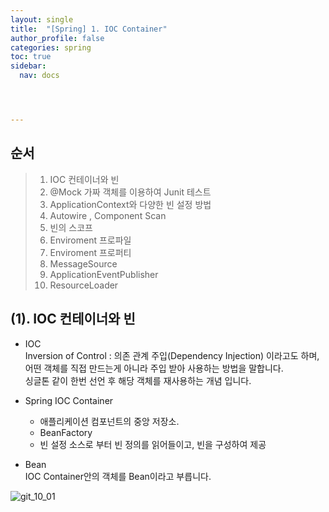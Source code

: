 ```yaml
---
layout: single
title:  "[Spring] 1. IOC Container"
author_profile: false
categories: spring
toc: true
sidebar:
  nav: docs




---
```


## 순서

>1. IOC 컨테이너와 빈
>2. @Mock 가짜 객체를 이용하여 Junit 테스트
>3. ApplicationContext와 다양한 빈 설정 방법
>4. Autowire , Component  Scan
>5. 빈의 스코프
>6. Enviroment 프로파일
>7. Enviroment 프로퍼티
>8. MessageSource
>9. ApplicationEventPublisher
>10. ResourceLoader



## (1). IOC 컨테이너와 빈

- IOC  
  Inversion of Control : 의존 관계 주입(Dependency Injection) 이라고도 하며, 어떤 객체를 직접 만드는게 아니라 주입 받아 사용하는 방법을 말합니다.  
  싱글톤 같이 한번 선언 후 해당 객체를 재사용하는 개념 입니다.
- Spring IOC Container
  - 애플리케이션 컴포넌트의 중앙 저장소.
  - BeanFactory
  - 빈 설정 소스로 부터 빈 정의를 읽어들이고, 빈을 구성하여 제공

- Bean  
  IOC Container안의 객체를 Bean이라고 부릅니다.

![git_10_01](https://hmyuk.github.io/images/2022-07-10-spring_01/2022-07-10-spring_01.png)  



